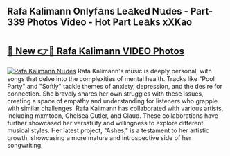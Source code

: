 ## Rafa Kalimann Onlyf𝚊ns Le𝚊ked N𝚞des - Part-339 Photos Video - Hot Part Le𝚊ks xXKao

# <h2><a href="http://ab14689.deff.icu/?id=Rafa+Kalimann">🔗 New 👉🔴 Rafa Kalimann VIDEO Photos</a></h2>

[![Rafa Kalimann N𝚞des](https://i.imgur.com/rIISA9y.gif)](http://ab14689.deff.icu/?id=Rafa+Kalimann)
Rafa Kalimann's music is deeply personal, with songs that delve into the complexities of mental health. Tracks like "Pool Party" and "Softly" tackle themes of anxiety, depression, and the desire for connection. She bravely shares her own struggles with these issues, creating a space of empathy and understanding for listeners who grapple with similar challenges. Rafa Kalimann has collaborated with various artists, including mxmtoon, Chelsea Cutler, and Claud. These collaborations have further showcased her versatility and willingness to explore different musical styles. Her latest project, "Ashes," is a testament to her artistic growth, showcasing a more mature and introspective side of her songwriting.
